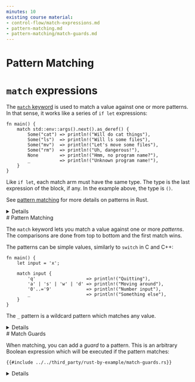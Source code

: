 ```yaml
---
minutes: 10
existing course material:
- control-flow/match-expressions.md
- pattern-matching.md
- pattern-matching/match-guards.md
---
```


<!-- NOTES:
Match as statement / expression, matching on ranges, guard expressions
-->
# Pattern Matching

# `match` expressions

The [`match` keyword](https://doc.rust-lang.org/reference/expressions/match-expr.html)
is used to match a value against one or more patterns. In that sense, it works
like a series of `if let` expressions:

```rust,editable
fn main() {
    match std::env::args().next().as_deref() {
        Some("cat") => println!("Will do cat things"),
        Some("ls")  => println!("Will ls some files"),
        Some("mv")  => println!("Let's move some files"),
        Some("rm")  => println!("Uh, dangerous!"),
        None        => println!("Hmm, no program name?"),
        _           => println!("Unknown program name!"),
    }
}
```

Like `if let`, each match arm must have the same type. The type is the last
expression of the block, if any. In the example above, the type is `()`.

See [pattern matching](../pattern-matching.md) for more details on patterns in
Rust.

<details>

* Save the match expression to a variable and print it out.
* Remove `.as_deref()` and explain the error.
    * `std::env::args().next()` returns an `Option<String>`, but we cannot match against `String`.
    * `as_deref()` transforms an `Option<T>` to `Option<&T::Target>`. In our case, this turns `Option<String>` into `Option<&str>`.
    * We can now use pattern matching to match against the `&str` inside `Option`.
</details>
# Pattern Matching

The `match` keyword lets you match a value against one or more _patterns_. The
comparisons are done from top to bottom and the first match wins.

The patterns can be simple values, similarly to `switch` in C and C++:

```rust,editable
fn main() {
    let input = 'x';

    match input {
        'q'                   => println!("Quitting"),
        'a' | 's' | 'w' | 'd' => println!("Moving around"),
        '0'..='9'             => println!("Number input"),
        _                     => println!("Something else"),
    }
}
```

The `_` pattern is a wildcard pattern which matches any value.

<details>

Key Points:
* You might point out how some specific characters are being used when in a pattern
  * `|` as an `or`
  * `..` can expand as much as it needs to be
  * `1..=5` represents an inclusive range
  * `_` is a wild card
* It can be useful to show how binding works, by for instance replacing a wildcard character with a variable, or removing the quotes around `q`.
* You can demonstrate matching on a reference.
* This might be a good time to bring up the concept of irrefutable patterns, as the term can show up in error messages.

</details>
# Match Guards

When matching, you can add a _guard_ to a pattern. This is an arbitrary Boolean
expression which will be executed if the pattern matches:

```rust,editable
{{#include ../../third_party/rust-by-example/match-guards.rs}}
```

<details>

Key Points:
* Match guards as a separate syntax feature are important and necessary when we wish to concisely express more complex ideas than patterns alone would allow.
* They are not the same as separate `if` expression inside of the match arm. An `if` expression inside of the branch block (after `=>`) happens after the match arm is selected. Failing the `if` condition inside of that block won't result in other arms
of the original `match` expression being considered.
* You can use the variables defined in the pattern in your if expression.
* The condition defined in the guard applies to every expression in a pattern with an `|`.
</details>

